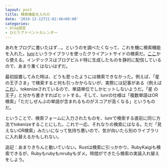 ```yaml
---
layout: post
title: 検索機能を入れた
date: '2019-12-12T21:02:46+09:00'
categories:
- blog設定
- ひとりアドベントカレンダー
---
```


あれをブログに書いたはず…。というのを調べたくなって、これを機に検索機能を入れた。[lunr](https://lunrjs.com)というライブラリを使ったクライアントサイドの検索だ。[ここ](/blog/search)から使える。インデックスはブログビルド時に生成したものを静的に配信しているので、あまり重くはないはずだ。

最初設置してみた時は、どうも思ったようには検索できなかった。例えば、「星の王子さま」で検索すると何も引っかからないが、実際には記事がある（例えば[これ](https://skoji.jp/blog/2005/12/petit_prince.html)）。tokenizeされているので、単語単位でしかヒットしないようだ。「星 の 王子」と分かち書きすればヒットする。そして、lunrの仕様は「複数単語はOR検索」「ただしぜんぶの単語が含まれるものがスコアが高くなる」というものだ。

ということで、検索フォームに入力されたものを、lunrで検索する直前に同じ方法でtokenizeすることにした。これで一応、それなりの検索にはなる。ただ「見えないOR検索」みたいになって気持ち悪いので、気が向いたら別のライブラリに入れ替えるかもしれない。

追記：あまりきちんと動いていない。Rustは検索に引っかかり、RubyKaigiも検索できるが、Rubyもrubyもmrubyもダメ。時間ができたら検索の実装入れ替えをしよう。

